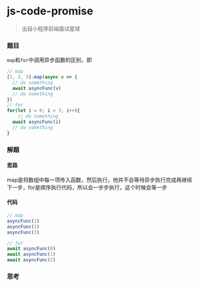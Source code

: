 # js-code-promise

> 出自小程序前端面试星球

### 题目

`map`和`for`中调用异步函数的区别，即

```javascript
// map
[1, 2, 3].map(async v => {
  // do something
  await asyncFunc(v)
  // do something
})
// for
for(let i = 0; i < 3; i++){
	// do something
  await asyncFunc(i)
  // do something
}
```



### 解题

#### 思路

map是将数组中每一项传入函数，然后执行，他并不会等待异步执行完成再继续下一步，for是顺序执行代码，所以会一步步执行，这个时候会等一步

#### 代码

```javascript
// map
asyncFunc(1)
asyncFunc(2)
asyncFunc(3)

// for
await asyncFunc(0)
await asyncFunc(1)
await asyncFunc(2)
```





### 思考

